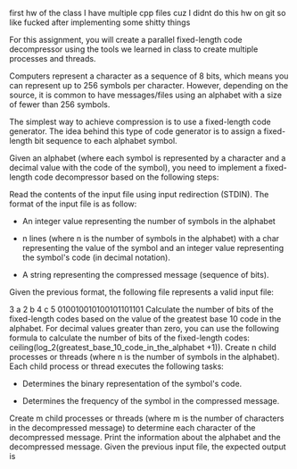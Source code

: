 first hw of the class I have multiple cpp files cuz I didnt do this hw on git so like fucked after implementing some shitty things

For this assignment, you will create a parallel fixed-length code decompressor using the tools we learned in class to create multiple processes and threads.

Computers represent a character as a sequence of 8 bits, which means you can represent up to 256 symbols per character. However, depending on the source, it is common to have messages/files using an alphabet with a size of fewer than 256 symbols.

The simplest way to achieve compression is to use a fixed-length code generator. The idea behind this type of code generator is to assign a fixed-length bit sequence to each alphabet symbol.

Given an alphabet (where each symbol is represented by a character and a decimal value with the code of the symbol), you need to implement a fixed-length code decompressor based on the following steps:

Read the contents of the input file using input redirection (STDIN). The format of the input file is as follow:
- An integer value representing the number of symbols in the alphabet

- n lines (where n is the number of symbols in the alphabet) with a char representing the value of the symbol and an integer value representing the symbol's code (in decimal notation).


- A string representing the compressed message (sequence of bits).

Given the previous format, the following file represents a valid input file:

3
a 2
b 4
c 5
010010010100101101101
Calculate the number of bits of the fixed-length codes based on the value of the greatest base 10 code in the alphabet. For decimal values greater than zero, you can use the following formula to calculate the number of bits of the fixed-length codes: ceiling(log_2(greatest_base_10_code_in_the_alphabet +1)).
Create n child processes or threads (where n is the number of symbols in the alphabet). Each child process or thread executes the following tasks:
- Determines the binary representation of the symbol's code.

- Determines the frequency of the symbol in the compressed message.

Create m child processes or threads (where m is the number of characters in the decompressed message) to determine each character of the decompressed message.
Print the information about the alphabet and the decompressed message. Given the previous input file, the expected output is
